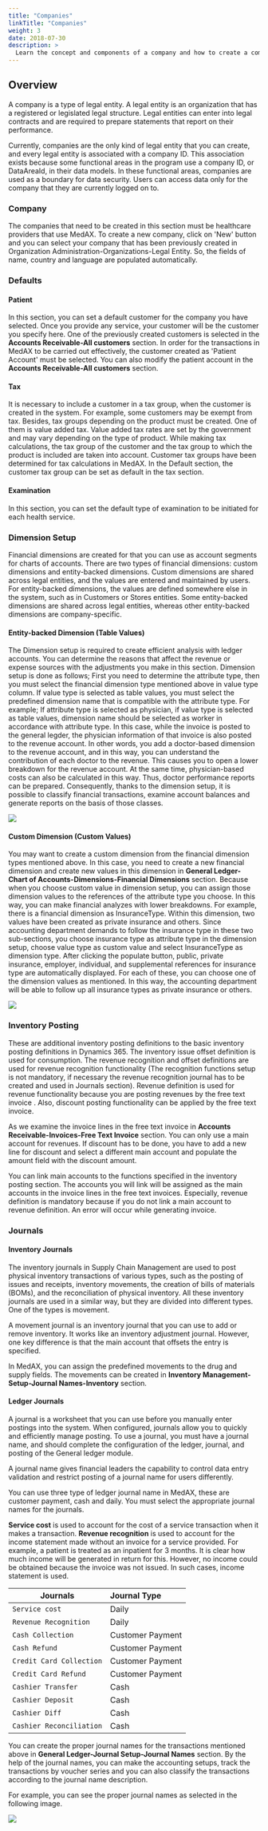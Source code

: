 ```yaml
---
title: "Companies"
linkTitle: "Companies"
weight: 3
date: 2018-07-30
description: >
  Learn the concept and components of a company and how to create a company 
---
```


## **Overview**

A company is a type of legal entity. A legal entity is an organization that has a registered or legislated legal structure. Legal entities can enter into legal contracts and are required to prepare statements that report on their performance. 

 Currently, companies are the only kind of legal entity that you can create, and every legal entity is associated with a company ID. This association exists because some functional areas in the program use a company ID, or DataAreaId, in their data models. In these functional areas, companies are used as a boundary for data security. Users can access data only for the company that they are currently logged on to.

### **Company**

The companies that need to be created in this section must be healthcare providers that use MedAX. To create a new company, click on 'New' button and you can select your company that has been previously created in Organization Administration-Organizations-Legal Entity. So, the fields of name, country and language are populated automatically.

### **Defaults**

#### **Patient**
In this section, you can set a default customer for the company you have selected. Once you provide any service, your customer will be the customer you specify here. One of the previously created customers is selected in the **Accounts Receivable-All customers** section. In order for the transactions in MedAX to be carried out effectively, the customer created as 'Patient Account' must be selected. You can also modify the patient account in the **Accounts Receivable-All customers** section. 

#### **Tax**

It is necessary to include a customer in a tax group, when the customer is created in the system. For example, some customers may be exempt from tax. Besides, tax groups depending on the product must be created. One of them is value added tax. Value added tax rates are set by the government and may vary depending on the type of product. While making tax calculations, the tax group of the customer and the tax group to which the product is included are taken into account. Customer tax groups have been determined for tax calculations in MedAX. In the Default section, the customer tax group can be set as default in the tax section.

#### **Examination**

In this section, you can set the default type of examination to be initiated for each health service.


### **Dimension Setup**

Financial dimensions are created for that you can use as account segments for charts of accounts. There are two types of financial dimensions: custom dimensions and entity-backed dimensions. Custom dimensions are shared across legal entities, and the values are entered and maintained by users. For entity-backed dimensions, the values are defined somewhere else in the system, such as in Customers or Stores entities. Some entity-backed dimensions are shared across legal entities, whereas other entity-backed dimensions are company-specific.

#### **Entity-backed Dimension (Table Values)**


The Dimension setup is required to create efficient analysis with ledger accounts. You can determine the reasons that affect the revenue or expense sources with the adjustments you make in this section. Dimension setup is done as follows; First you need to determine the attribute type, then you must select the financial dimension type mentioned above in value type column. If value type is selected as table values, you must select the predefined dimension name that is compatible with the attribute type. For example; If attribute type is selected as physician, if value type is selected as table values, dimension name should be selected as worker in accordance with attribute type. In this case, while the invoice is posted to the general legder, the physician information of that invoice is also posted to the revenue account. In other words, you add a doctor-based dimension to the revenue account, and in this way, you can understand the contribution of each doctor to the revenue. This causes you to open a lower breakdown for the revenue account. At the same time, physician-based costs can also be calculated in this way. Thus, doctor performance reports can be prepared. Consequently, thanks to the dimension setup, it is possible to classify financial transactions, examine account balances and generate reports on the basis of those classes.

![](assets/Dimension-1.png)

#### **Custom Dimension (Custom Values)**

You may want to create a custom dimension from the financial dimension types mentioned above. In this case, you need to create a new financial dimension and create new values in this dimension in **General Ledger-Chart of Accounts-Dimensions-Financial Dimensions** section. Because when you choose custom value in dimension setup, you can assign those dimension values to the references of the attribute type you choose. In this way, you can make financial analyzes with lower breakdowns. For example, there is a financial dimension as InsuranceType. Within this dimension, two values have been created as private insurance and others. Since accounting department demands to follow the insurance type in these two sub-sections, you choose insurance type as attribute type in the dimension setup, choose value type as custom value and select InsuranceType as dimension type. After clicking the populate button, public, private insurance, employer, individual, and supplemental references for insurance type are automatically displayed. For each of these, you can choose one of the dimension values as mentioned. In this way, the accounting department will be able to follow up all insurance types as private insurance or others.

![](assets/Dimension-2.png)

### **Inventory Posting**

These are additional inventory posting definitions to the basic inventory posting definitions in Dynamics 365. The inventory issue offset definition is used for consumption. The revenue recognition and offset definitions are used for revenue recognition functionality (The recognition functions setup is not mandatory, if necessary the revenue recognition journal has to be created and used in Journals section). Revenue definition is used for revenue functionality because you are posting revenues by the free text invoice . Also, discount posting functionality can be applied by the free text invoice.

As we examine the invoice lines in the free text invoice in **Accounts Receivable-Invoices-Free Text Invoice** section. You can only use a main account for revenues. If discount has to be done, you have to add a new line for discount and select a different main account and populate the amount field with the discount amount.

You can link main accounts to the functions specified in the inventory posting section. The accounts you will link will be assigned as the main accounts in the invoice lines in the free text invoices. Especially, revenue definition is mandatory because if you do not link a main account to revenue definition. An error will occur while generating invoice. 

### **Journals**

#### **Inventory Journals**

The inventory journals in Supply Chain Management are used to post physical inventory transactions of various types, such as the posting of issues and receipts, inventory movements, the creation of bills of materials (BOMs), and the reconciliation of physical inventory. All these inventory journals are used in a similar way, but they are divided into different types. One of the types is movement. 

A movement journal is an inventory journal that you can use to add or remove inventory. It works like an inventory adjustment journal. However, one key difference is that the main account that offsets the entry is specified.

In MedAX, you can assign the predefined movements to the drug and supply fields. The movements can be created in **Inventory Management-Setup-Journal Names-Inventory** section.

#### **Ledger Journals**

A journal is a worksheet that you can use before you manually enter postings into the system. When configured, journals allow you to quickly and efficiently manage posting. To use a journal, you must have a journal name, and should complete the configuration of the ledger, journal, and posting of the General ledger module.

A journal name gives financial leaders the capability to control data entry validation and restrict posting of a journal name for users differently.

You can use three type of ledger journal name in MedAX, these are customer payment, cash and daily. You must select the appropriate journal names for the journals. 

**Service cost** is used to account for the cost of a service transaction when it makes a transaction. **Revenue recognition** is used to account for the income statement made without an invoice for a service provided. For example, a patient is treated as an inpatient for 3 months. It is clear how much income will be generated in return for this. However, no income could be obtained because the invoice was not issued. In such cases, income statement is used. 

| Journals                 | Journal Type     |  
|--------------------------|:-----------------|
| `Service cost`           | Daily            |
| `Revenue Recognition`    | Daily            |
| `Cash Collection`        | Customer Payment |
| `Cash Refund`            | Customer Payment |
| `Credit Card Collection` | Customer Payment |
| `Credit Card Refund`     | Customer Payment |
| `Cashier Transfer`       | Cash             |
| `Cashier Deposit`        | Cash             |
| `Cashier Diff`           | Cash             |
| `Cashier Reconciliation` | Cash             |

You can create the proper journal names for the transactions mentioned above in **General Ledger-Journal Setup-Journal Names** section. By the help of the journal names, you can make the accounting setups, track the transactions by voucher series and you can also classify the transactions according to the journal name description.

For example, you can see the proper journal names as selected in the following image. 

![](assets/Dimension-3.png)





